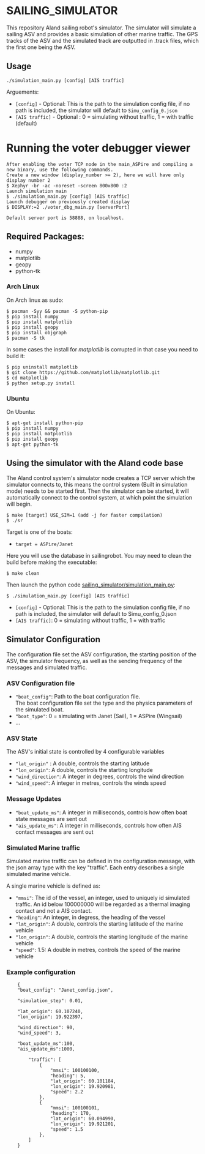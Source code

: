 SAILING_SIMULATOR
=================

This repository Aland sailing robot's simulator. The simulator will simulate a sailing ASV and provides a basic simulation of other marine traffic. The GPS tracks of the ASV and the simulated track are outputted in .track files, which the first one being the ASV.

## Usage

    ./simulation_main.py [config] [AIS traffic]

Arguements:
* `[config]` - Optional:  This is the path to the simulation config file, if no path is included, the simulator will default to `Simu_config_0.json`
* `[AIS traffic]` - Optional : 0 = simulating without traffic, 1 = with traffic (default)

# Running the voter debugger viewer

    After enabling the voter TCP node in the main_ASPire and compiling a new binary, use the following commands.
    Create a new window (display_number >= 2), here we will have only display number 2
    $ Xephyr -br -ac -noreset -screen 800x800 :2
    Launch simulation main
    $ ./simulation_main.py [config] [AIS traffic]
    Launch debugger on previously created display
    $ DISPLAY:=2 ./voter_dbg_main.py [serverPort]

    Default server port is 58888, on localhost.


## Required Packages:

* numpy
* matplotlib
* geopy
* python-tk

### Arch Linux

On Arch linux as sudo:

    $ pacman -Syy && pacman -S python-pip
    $ pip install numpy
    $ pip install matplotlib
    $ pip install geopy
    $ pip install objgraph
    $ pacman -S tk 

In some cases the install for *matplotlib* is corrupted in that case you need to build it:

    $ pip uninstall matplotlib
    $ git clone https://github.com/matplotlib/matplotlib.git
    $ cd matplotlib
    $ python setup.py install

### Ubuntu

On Ubuntu:

    $ apt-get install python-pip
    $ pip install numpy
    $ pip install matplotlib
    $ pip install geopy
    $ apt-get python-tk

## Using the simulator with the Aland code base

The Aland control system's simulator node creates a TCP server which the simulator connects to, this means the control system (Built in simulation mode) needs to be started first. Then the simulator can be started, it will automatically connect to the control system, at which point the simulation will begin.

    $ make [target] USE_SIM=1 (add -j for faster compilation)
    $ ./sr

Target is one of the boats:

  * `target = ASPire/Janet`

Here you will use the database in sailingrobot.
You may need to clean the build before making the executable:

    $ make clean

Then launch the python code [sailing_simulator/simulation_main.py](sailing_simulator/simulation_main.py):

    $ ./simulation_main.py [config] [AIS traffic]

* `[config]` - Optional:  This is the path to the simulation config file, if no path is included, the simulator will default to Simu_config_0.json
* `[AIS traffic]`: 0 = simulating without traffic, 1 = with traffic


## Simulator Configuration

The configuration file set the ASV configuration, the starting position of the ASV, the simulator frequency, as well as the sending frequency of the messages and simulated traffic.

### ASV Configuration file

* `"boat_config"`: Path to the boat configuration file.  
The boat configuration file set the type and the physics parameters of the simulated boat.
* `"boat_type"`: 0 = simulating with Janet (Sail), 1 = ASPire (Wingsail)
* ...

### ASV State

The ASV's initial state is controlled by 4 configurable variables

* `"lat_origin"` : A double, controls the starting latitude
* `"lon_origin"`: A double, controls the starting longitude
* `"wind_direction"`: A integer in degrees, controls the wind direction
* `"wind_speed"`: A integer in metres, controls the winds speed

### Message Updates

* `"boat_update_ms"`: A integer in milliseconds, controls how often boat state messages are sent out
* `"ais_update_ms"`: A integer in milliseconds, controls how often AIS contact messages are sent out

### Simulated Marine traffic

Simulated marine traffic can be defined in the configuration message, with the json array type with the key "traffic". Each entry describes a single simulated marine vehicle. 

A single marine vehicle is defined as:

* `"mmsi"`: The id of the vessel, an integer, used to uniquely id simulated traffic. An id below 100000000 will be regarded as a thermal imaging contact and not a AIS contact.
* `"heading"`: An integer, in degress, the heading of the vessel
* `"lat_origin"`: A double, controls the starting latitude of the marine vehicle
* `"lon_origin"`: A double, controls the starting longitude of the marine vehicle
* `"speed"`: 1.5: A double in metres, controls the speed of the marine vehicle

### Example configuration

```
    {
    "boat_config": "Janet_config.json",

    "simulation_step": 0.01,

    "lat_origin": 60.107240,
    "lon_origin": 19.922397,

    "wind_direction": 90,
    "wind_speed": 3,

    "boat_update_ms":100,
    "ais_update_ms":1000,

        "traffic": [
            {
                "mmsi": 100100100,
                "heading": 5,
                "lat_origin": 60.101184,
                "lon_origin": 19.920981,
                "speed": 2.2
            },
            {
                "mmsi": 100100101,
                "heading": 170,
                "lat_origin": 60.094990,
                "lon_origin": 19.921201,
                "speed": 1.5
            },
        ]
    }
```


